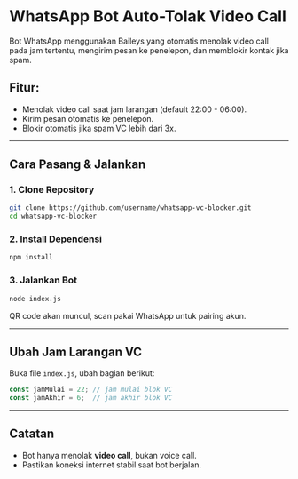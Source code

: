 
# WhatsApp Bot Auto-Tolak Video Call

Bot WhatsApp menggunakan Baileys yang otomatis menolak video call pada jam tertentu, mengirim pesan ke penelepon, dan memblokir kontak jika spam.

## Fitur:
- Menolak video call saat jam larangan (default 22:00 - 06:00).
- Kirim pesan otomatis ke penelepon.
- Blokir otomatis jika spam VC lebih dari 3x.

---

## Cara Pasang & Jalankan

### 1. Clone Repository
```bash
git clone https://github.com/username/whatsapp-vc-blocker.git
cd whatsapp-vc-blocker
```

### 2. Install Dependensi
```bash
npm install
```

### 3. Jalankan Bot
```bash
node index.js
```

QR code akan muncul, scan pakai WhatsApp untuk pairing akun.

---

## Ubah Jam Larangan VC

Buka file `index.js`, ubah bagian berikut:

```js
const jamMulai = 22; // jam mulai blok VC
const jamAkhir = 6;  // jam akhir blok VC
```

---

## Catatan

- Bot hanya menolak **video call**, bukan voice call.
- Pastikan koneksi internet stabil saat bot berjalan.
